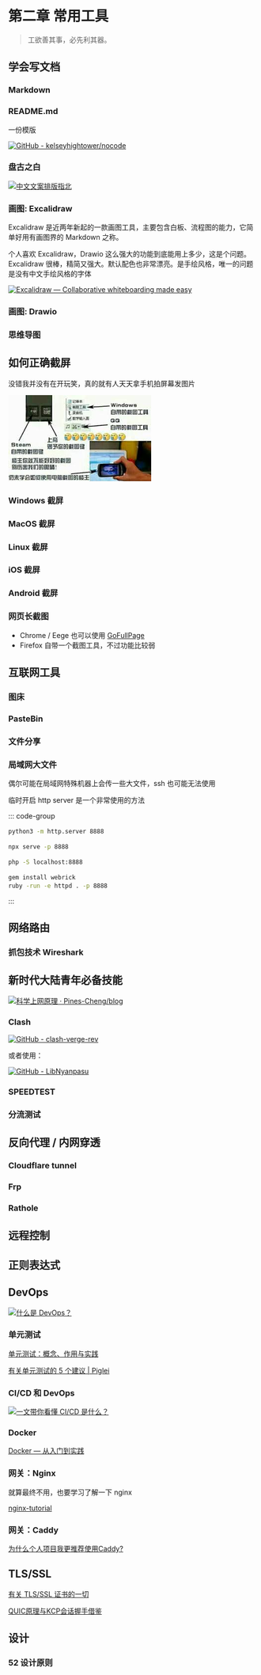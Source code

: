 # 第二章 常用工具

> 工欲善其事，必先利其器。

## 学会写文档

### Markdown

<Card
  url="https://markdown.com.cn/intro.html"
  title="Markdown 教程"
  describe="Markdown 是一种轻量级的标记语言，可用于在纯文本文档中添加格式化元素。Markdown 由 John Gruber 于 2004 年创建，如今已成为世界上最受欢迎的标记语言之一。"
/>

<Card
  url="https://www.marktext.cc/"
  title="MarkText"
  describe="Markdown 编辑器有很多，这里只推荐一个 MarkText"
/>

### README.md

一份模版

[![GitHub - kelseyhightower/nocode](https://svg.bookmark.style/api?url=https://github.com/kelseyhightower/nocode&mode=dark&style=horizontal)](https://github.com/kelseyhightower/nocode)

### 盘古之白

[![中文文案排版指北](https://svg.bookmark.style/api?url=https://github.com/sparanoid/chinese-copywriting-guidelines&mode=dark&style=horizontal)](https://github.com/sparanoid/chinese-copywriting-guidelines)

### 画图: Excalidraw

Excalidraw 是近两年新起的一款画图工具，主要包含白板、流程图的能力，它简单好用有画图界的 Markdown 之称。

个人喜欢 Excalidraw，Drawio 这么强大的功能到底能用上多少，这是个问题。Excalidraw 很棒，精简又强大。默认配色也非常漂亮。是手绘风格，唯一的问题是没有中文手绘风格的字体

[![Excalidraw — Collaborative whiteboarding made easy](https://svg.bookmark.style/api?url=https://excalidraw.com/&mode=dark&style=horizontal)](https://excalidraw.com/)

<Card
  url="https://juejin.cn/post/7119512386029125668"
  title="5 分钟了解 Excalidraw - 掘金"
  describe="介绍个人非常喜欢的开源画图工具 Excalidraw：基础功能、特点、开发小故事。 画风很手绘，推进大家使用。"
/>

### 画图: Drawio

<Card
  url="http://draw.io/"
  title="Draw.io"
  describe="非常强大的流程图制作器和在线图表工具"
/>

### 思维导图

<Card
  url="https://wanglin2.github.io/mind-map/"
  title="思绪思维导图"
  describe="一个简单 & 强大的 Web 思维导图"
/>

## 如何正确截屏

没错我并没有在开玩笑，真的就有人天天拿手机拍屏幕发图片

![screenshot](screenshot.jpg)

### Windows 截屏

<Card
  url="https://support.microsoft.com/zh-cn/windows/%E4%BD%BF%E7%94%A8%E6%88%AA%E5%9B%BE%E5%B7%A5%E5%85%B7%E6%8D%95%E8%8E%B7%E6%88%AA%E5%9B%BE-00246869-1843-655f-f220-97299b865f6b"
  title="使用截图工具捕获截图 - Microsoft 支持"
  describe="Windows 11 / Windows 10"
/>

<Card
  url="https://robotrs.lenovo.com.cn/ZmptY2NtYW5hZ2Vy/p4data/Rdata/Rfiles/jietu.html"
  title="Windows 截屏"
  describe="Windows 8 / Windows 7 / Windows XP"
/>

### MacOS 截屏

<Card
  url="https://support.apple.com/zh-cn/guide/mac-help/mh26782/mac"
  title="在 Mac 上截屏或录屏"
  describe="在 Mac 上，按下 Shift-Command-5（或使用启动台）以打开“截屏”并显示工具。"
/>

### Linux 截屏

<Card
  url="https://linux.cn/article-10070-1.html"
  title="在 Linux 下截屏并编辑的最佳工具"
  describe="有几种获取屏幕截图并对其进行添加文字、箭头等编辑的方法，这里提及的的屏幕截图工具在 Ubuntu 和其它主流 Linux 发行版中都能够使用。"
/>

### iOS 截屏

<Card
  url="https://support.apple.com/zh-cn/102616"
  title="在 iPhone 上截屏"
  describe="快速存储屏幕上的内容。"
/>

### Android 截屏

<Card
  url="https://support.google.com/android/answer/9075928?hl=zh-Hans"
  title="在 Android 设备上抓取屏幕截图或录制屏幕"
  describe="您可以抓取手机屏幕画面（屏幕截图），也可以录制屏幕画面视频。拍摄屏幕后，您可以查看、编辑和分享所拍的图片或视频。"
/>

### 网页长截图

<Card
  url="https://www.awesomescreenshot.com/"
  title="Awesome Screenshot & Screen Recorder"
  describe="这个工具几乎支持所有的浏览器"
/>

- Chrome / Eege 也可以使用 [GoFullPage](https://chromewebstore.google.com/detail/gofullpage-full-page-scre/fdpohaocaechififmbbbbbknoalclacl)
- Firefox 自带一个截图工具，不过功能比较弱

## 互联网工具

### 图床

<Card
  url="https://sspai.com/post/40499"
  title="嗯，图片就交给它了"
  describe="图片作为互联网服务中最基础的资源之一，存放在哪里是个问题。"
/>

### PasteBin

<Card
  url="https://linux.cn/article-11691-1.html"
  title="从命令行轻松将文本片段上传到类似 Pastebin 的服务中"
  describe="使用 Wgetpaste 脚本，任何人都可以与自己的朋友、同事或想在类似 Unix 的系统中的命令行中查看/使用/审查代码的人快速共享文本片段。"
/>

<Card
  url="https://fars.ee/"
  title="fars.ee"
  describe="fars.ee is a temporary deployment of PasteBin by farseerfc"
/>

### 文件分享

<Card
  url="https://wormhole.app/"
  title="Wormhole"
  describe="Wormhole 让您使用端到端加密和自动过期的链接共享文件。"
/>

### 局域网大文件

偶尔可能在局域网特殊机器上会传一些大文件，ssh 也可能无法使用

临时开启 http server 是一个非常使用的方法

::: code-group

```bash [Python]
python3 -m http.server 8888
```

```bash [NodeJS]
npx serve -p 8888
```

```bash [PHP]
php -S localhost:8888
```

```bash [Ruby]
gem install webrick
ruby -run -e httpd . -p 8888
```
:::

## 网络路由

<Card
  url="https://fasionchan.com/network/"
  title="小菜学网络"
  describe="本课程以 TCP/IP 协议五层模型为主线，带您从零起步，学习计算机网络知识。学习过程由易入难，我们先从最简单的两主机通讯着手（物理层），逐步介绍本地网络（链路层），网际路由（网络层），乃至 DNS 、HTTP 等常用应用层协议。"
/>

### 抓包技术 Wireshark

<Card
  url="https://www.misaka-9982.com/2022/03/21/Wireshark%E5%9F%BA%E6%9C%AC%E4%BD%BF%E7%94%A8/"
  title="Wireshark 基本使用"
  describe="学习安装、使用协议分析软件，掌握基本的数据报捕获、过滤和协议的分析技巧，能对抓取数据包进行分析。"
/>

## 新时代大陆青年必备技能

[![科学上网原理 · Pines-Cheng/blog](https://svg.bookmark.style/api?url=https://github.com/Pines-Cheng/blog&mode=dark&style=horizontal)](https://github.com/Pines-Cheng/blog/issues/28)

<Card
  url="https://hlyani.github.io/notes/proxy.html"
  title="常用工具使用代理"
  describe="命令行工具比较特殊，了解常用工具如何设置代理"
/>

<Card
  url="https://void-shana.moe/posts/proxychains-ng"
  title="proxychains-ng 原理解析"
  describe="这个程序可以方便的让你在终端使用 SOCKS5, SOCKS4, HTTP 等协议代理网络访问，而不需要为了转换 SOCKS5 协议再搭建一个 HTTP 的代理来使用 http_proxy, https_proxy 这些 Shell 内置的环境变量来访问网络了。"
/>

### Clash

[![GitHub - clash-verge-rev](https://svg.bookmark.style/api?url=https://github.com/clash-verge-rev/clash-verge-rev&mode=dark&style=horizontal)](https://github.com/clash-verge-rev/clash-verge-rev)

或者使用：

[![GitHub - LibNyanpasu](https://svg.bookmark.style/api?url=https://github.com/LibNyanpasu/clash-nyanpasu&mode=dark&style=horizontal)](https://github.com/LibNyanpasu/clash-nyanpasu)

### SPEEDTEST

<Card
  url="https://www.speedtest.net/"
  title="Speedtest by Ookla - The Global Broadband Speed Test"
  describe="Use Speedtest on all your devices with our free desktop and mobile apps."
/>

### 分流测试

<Card
  url="https://ip.skk.moe/"
  title="IP 分流查询"
  describe="查看我的 IP 地址 | 查询本机 IP 地址及归属地 | 查看 DNS 出口 IP | 查看递归 DNS 信息 | 测试 CDN 命中节点 | Sukka | https://ip.skk.moe | IP Address Lookup | What is my IP address | What is my DNS | DNSLeaks | GeoIP API"
/>

## 反向代理 / 内网穿透

### Cloudflare tunnel

<Card
  url="https://blog.outv.im/2021/cloudflared-tunnel/"
  title="用 Cloudflare Tunnel 进行内网穿透"
  describe="内网穿透，指的是将内网端口暴露到公网。由于防火墙的限制，或者中国大陆普遍的 NAT 宽带接入方式，大多用户没有属于自己的公网 IP，因此其它用户无法访问其设备上对外开放的服务（例如 Web 服务器）"
/>

### Frp

<Card
  url="https://sspai.com/post/85402"
  title="frp 内网穿透教程，手把手教学"
  describe="frp 是一个开源、简洁易用、高性能的内网穿透和反向代理软件，支持 tcp, udp, http, https 等协议"
/>

### Rathole

<Card
  url="https://github.com/rapiz1/rathole"
  title="Rathole"
  describe="和 frp 一样，但更精简轻量，同时功能也更少"
/>

## 远程控制

<Card
  url="https://github.com/rustdesk/rustdesk"
  title="RustDesk"
  describe="远程桌面软件，开箱即用，无需任何配置。您完全掌控数据，不用担心安全问题。"
/>

## 正则表达式

<Card
  url="https://deerchao.cn/tutorials/regex/regex.htm"
  title="正则表达式 30 分钟入门教程"
  describe="30分钟内让你明白正则表达式是什么，并对它有一些基本的了解，让你可以在自己的程序或网页里使用它。"
/>

<Card
  url="https://regex101.com/"
  title="在线正则表达式验证"
  describe="远程桌面软件，开箱即用，无需任何配置。您完全掌控数据，不用担心安全问题。"
/>

## DevOps

[![什么是 DevOps？](https://svg.bookmark.style/api?url=https://learn.microsoft.com/zh-cn/devops/what-is-devops&mode=dark&style=horizontal)](https://learn.microsoft.com/zh-cn/devops/what-is-devops)

### 单元测试

[单元测试：概念、作用与实践](https://www.duyixian.cn/2021/05/24/unittest/)

[有关单元测试的 5 个建议  | Piglei](https://www.piglei.com/articles/5-tips-on-unit-testing/)

### CI/CD 和 DevOps

[![一文带你看懂 CI/CD 是什么？](https://svg.bookmark.style/api?url=https://www.redhat.com/zh/topics/devops/what-is-ci-cd&mode=dark&style=horizontal)](https://www.redhat.com/zh/topics/devops/what-is-ci-cd)

### Docker

[Docker — 从入门到实践](https://yeasy.gitbook.io/docker_practice/)

### 网关：Nginx

就算最终不用，也要学习了解一下 nginx

[nginx-tutorial](https://dunwu.github.io/nginx-tutorial/#/)

### 网关：Caddy

[为什么个人项目我更推荐使用Caddy?](https://icebreaker.top/articles/2023/6/24-use-caddy-for-happy/)

## TLS/SSL

[有关 TLS/SSL 证书的一切](https://www.kawabangga.com/posts/5330)

[QUIC原理与KCP会话握手借鉴](https://hulinhong.com/2021/02/26/quic_intro/)

## 设计

### 52 设计原则

<Card
  url="https://gradients.app/zh"
  title="在线调色板"
  describe="简化设计师、营销人员和SMM专家的工作"
/>

<Card
  url="https://yesicon.app/"
  title="开源、免费的矢量图标库"
  describe="240,517 枚高品质矢量图标来自全球顶尖设计团队"
/>

<Card
  url="https://rpdc.xiaohongshu.com/52-design-principles"
  title="52 设计原则"
  describe="设计的探索从不停步，好的产品有逻辑可循。我们争先恐后地寻找设计成功背后的原因。做尽可能好的设计决定 —— 是这个项目诞生的意义。"
/>

